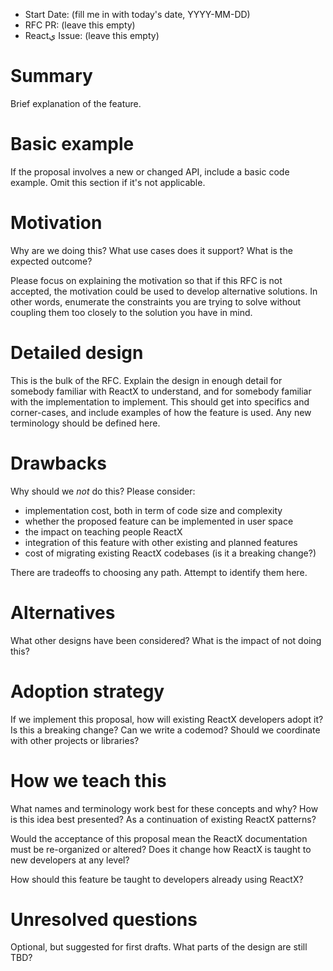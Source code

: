 - Start Date: (fill me in with today's date, YYYY-MM-DD)
- RFC PR: (leave this empty)
- Reactي Issue: (leave this empty)

# Summary

Brief explanation of the feature.

# Basic example

If the proposal involves a new or changed API, include a basic code example.
Omit this section if it's not applicable.

# Motivation

Why are we doing this? What use cases does it support? What is the expected outcome?

Please focus on explaining the motivation so that if this RFC is not accepted, the motivation could be used to develop alternative solutions. In other words, enumerate the constraints you are trying to solve without coupling them too closely to the solution you have in mind.

# Detailed design

This is the bulk of the RFC. Explain the design in enough detail for somebody familiar with ReactX to understand, and for somebody familiar with the implementation to implement. This should get into specifics and corner-cases, and include examples of how the feature is used. Any new terminology should be defined here.

# Drawbacks

Why should we *not* do this? Please consider:

- implementation cost, both in term of code size and complexity
- whether the proposed feature can be implemented in user space
- the impact on teaching people ReactX
- integration of this feature with other existing and planned features
- cost of migrating existing ReactX codebases (is it a breaking change?)

There are tradeoffs to choosing any path. Attempt to identify them here.

# Alternatives

What other designs have been considered? What is the impact of not doing this?

# Adoption strategy

If we implement this proposal, how will existing ReactX developers adopt it? Is this a breaking change? Can we write a codemod? Should we coordinate with other projects or libraries?

# How we teach this

What names and terminology work best for these concepts and why? How is this idea best presented? As a continuation of existing ReactX patterns?

Would the acceptance of this proposal mean the ReactX documentation must be re-organized or altered? Does it change how ReactX is taught to new developers at any level?

How should this feature be taught to developers already using ReactX?

# Unresolved questions

Optional, but suggested for first drafts. What parts of the design are still TBD?
